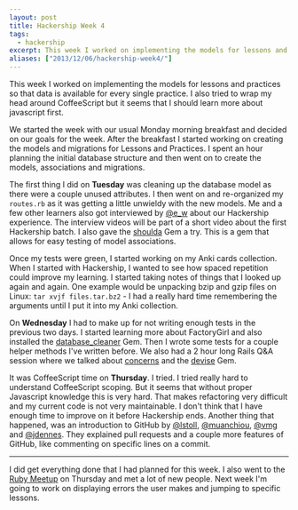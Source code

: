 ```yaml
---
layout: post
title: Hackership Week 4
tags:
  - hackership
excerpt: This week I worked on implementing the models for lessons and practices so that data is available for every single practice.
aliases: ["2013/12/06/hackership-week4/"]
---
```


This week I worked on implementing the models for lessons and practices so that data is available for every single practice.
I also tried to wrap my head around CoffeeScript but it seems that I should learn more about javascript first.

We started the week with our usual Monday morning breakfast and decided on our goals for the week. After the breakfast I started working on creating the
models and migrations for Lessons and Practices. I spent an hour planning the initial database structure and then went on to create the models, associations and migrations.

The first thing I did on **Tuesday** was cleaning up the database model as there were a couple unused attributes. I then went on and re-organized my `routes.rb` as it was getting a little unwieldy with the new models. Me and a few other learners also got interviewed by [@e_w](https://twitter.com/visavis_kid) about our Hackership experience. The interview videos will be part of a short video about the first Hackership batch. I also gave the [shoulda](https://github.com/thoughtbot/shoulda) Gem a try. This is a gem that allows for easy testing of model associations.

Once my tests were green, I started working on my Anki cards collection. When I started with Hackership, I wanted to see how spaced repetition could improve my learning. I started taking notes of things that I looked up again and again. One example would be unpacking bzip and gzip files on Linux: `tar xvjf files.tar.bz2` - I had a really hard time remembering the arguments until I put it into my Anki collection.


On **Wednesday** I had to make up for not writing enough tests in the previous two days. I started learning more about FactoryGirl and also installed the [database_cleaner](https://github.com/bmabey/database_cleaner) Gem. Then I wrote some tests for a couple helper methods I've written before. We also had a 2 hour long Rails Q&A session where we talked about [concerns](http://37signals.com/svn/posts/3372-put-chubby-models-on-a-diet-with-concerns) and the [devise](https://github.com/plataformatec/devise) Gem.


It was CoffeeScript time on **Thursday**. I tried. I tried really hard to understand CoffeeScript scoping. But it seems that without proper Javascript knowledge this is very hard. That makes refactoring very difficult and my current code is not very maintainable. I don't think that I have enough time to improve on it before Hackership ends. Another thing that happened, was an introduction to GitHub by [@lstoll](https://twitter.com/lstoll), [@muanchiou](https://twitter.com/muanchiou), [@vmg](https://twitter.com/vmg) and [@jdennes](https://twitter.com/jdennes). They explained pull requests and a couple more features of GitHub, like commenting on specific lines on a commit.

---

I did get everything done that I had planned for this week. I also went to the [Ruby Meetup](http://berlin.onruby.de/events/december-meetup-2013) on Thursday and met a lot of new people. Next week I'm going to work on displaying errors the user makes and jumping to specific lessons.
